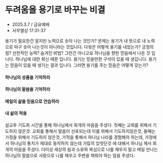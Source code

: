 # 두려움을 용기로 바꾸는 비결
* 2025.3.7 / 금요예배
* 사무엘상 17:31-37

용기가 필요한건 알지만 노력으로 솟아 나는 것인가? 문제는 용기가 내 뜻으로 내 노력으로 마구 솟아 나는것이 아니라는 것입니다. 다윗은 어떻게 용기를 내었는가? 긍정의 힘? 선천적인 능력? 숨겨진 비법? 그런건 아니고요 하나님을 향한 믿음에서 나온 것 입니다. 하나님에 대한 확신 때문 입니다. 용기는 믿을만한 구석이 있을 때 생깁니다. 용기는 믿음이 있을 때 생기는 결과 입니다. 그러면 용기를 주는 믿음은 어떻게 갖는가? 

#### 하나님의 성품을 기억하라


#### 하나님의 말씀을 기억하라


#### 매일의 삶을 믿음으로 연습하라


#### 내 삶의 적용
설교후 기도회 시간을 통해 하나님께서 회개의 마음을 주셨다. 첫째는 교회를 위해서 기도하지 않은것. 교회를 통해서 말씀이 선포되는데 이를 위해서 기도하지않은것, 둘째는 가정을 위해서 기도하지 않은것, 가적을 통해서 하나님 나라를 경험해야 하는데, 가정에서 하나님의 통치가 제대로 동작하지 않는데 가많히 있엇던것 에 대해서 하나님 께서 회개의 마음을 주셨다. 더이상 세상의 쉼과 소유와 욕심으로 나를 채우지 말고 매일 만나는 하나님의 말씀으로 사랑으로 나를 채우고 주변을 채워야 하는 맘을 주셨다. 

